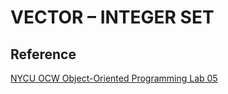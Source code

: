 # VECTOR – INTEGER SET

## Reference

[NYCU OCW Object-Oriented Programming Lab 05](https://ocw.nycu.edu.tw/course/oop002/LAB_05.pdf)

